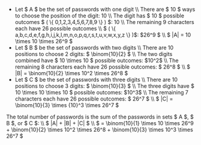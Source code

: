 <ul>
<li> Let $ A $ be the set of passwords with one digit \\
There are $ 10 $ ways to choose the position of the digit: 10 \\
The digit has $ 10 $ possible outcomes $ ( \{ 0,1,2,3,4,5,6,7,8,9 \} ) $: 10 \\
	      The remaining 9 characters each have 26 possible outcomes \\
	      $ ( \{ a,b,c,d,e,f,g,h,i,j,k,l,m,n,o,p,q,r,s,t,u,v,w,x,y,z \} )$: $26^9 $ \\
	      $ |A| = 10 \times 10 \times 26^9 $
	<li> Let $ B $ be the set of passwords with two digits \\
	      There are 10 positions to choose 2 digits: $ \binom{10}{2} $ \\
	      The two digits combined have $ 10 \times 10 $ possible outcomes: $10^2$ \\
The remaining 8 characters each have 26 possible outcomes: $ 26^8 $ \\
$ |B| = \binom{10}{2} \times 10^2 \times 26^8 $
	<li> Let $ C $ be the set of passwords with three digits \\
	      There are 10 positions to choose 3 digits: $ \binom{10}{3} $ \\
	      The three digits have $ 10 \times 10 \times 10 $ possible outcomes: $10^3$ \\
The remaining 7 characters each have 26 possible outcomes: $ 26^7 $ \\
$ |C| = \binom{10}{3} \times {10}^3 \times 26^7 $
</ul>
The total number of passwords is the sum of the passwords in sets $ A $, $ B $, or $ C $: \\
$ |A| + |B| + |C| $ \\
$ = \binom{10}{1} \times 10 \times 26^9 + \binom{10}{2} \times 10^2 \times 26^8 + \binom{10}{3} \times 10^3 \times 26^7 $
